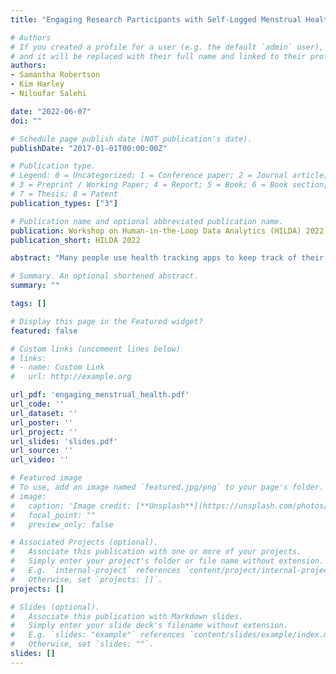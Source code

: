```yaml
---
title: "Engaging Research Participants with Self-Logged Menstrual Health Data"

# Authors
# If you created a profile for a user (e.g. the default `admin` user), write the username (folder name) here 
# and it will be replaced with their full name and linked to their profile.
authors:
- Samantha Robertson
- Kim Harley
- Niloufar Salehi

date: "2022-06-07"
doi: ""

# Schedule page publish date (NOT publication's date).
publishDate: "2017-01-01T00:00:00Z"

# Publication type.
# Legend: 0 = Uncategorized; 1 = Conference paper; 2 = Journal article;
# 3 = Preprint / Working Paper; 4 = Report; 5 = Book; 6 = Book section;
# 7 = Thesis; 8 = Patent
publication_types: ["3"]

# Publication name and optional abbreviated publication name.
publication: Workshop on Human-in-the-Loop Data Analytics (HILDA) 2022
publication_short: HILDA 2022

abstract: "Many people use health tracking apps to keep track of their menstrual cycles, often in the hopes of better understanding their own health, and being able to identify when something might be wrong. However, it can be very difficult to interpret this data alone. Meanwhile, it is becoming increasingly common for researchers to use data from these apps to learn more about menstrual health. In this work we ask, how could more participatory approaches to conducting menstrual health research benefit both participants and researchers? We identify key challenges and risks of this kind of engagement, and propose four design guidelines for human-in-the-loop data analysis tools that engage participants with large-scale, quantitative menstrual health research: surface and elicit feedback on the data cleaning and analysis procedure; convey information relative to other users and clinical guidance; structure engagement to ensure valid analyses; and support social engagement and learning. For each of these, we highlight key open research questions relevant to the HILDA and visualization research communities. We plan to for evaluate and iterate on these guidelines through design workshops with users, researchers, and healthcare providers."

# Summary. An optional shortened abstract.
summary: ""

tags: []

# Display this page in the Featured widget?
featured: false

# Custom links (uncomment lines below)
# links:
# - name: Custom Link
#   url: http://example.org

url_pdf: 'engaging_menstrual_health.pdf'
url_code: ''
url_dataset: ''
url_poster: ''
url_project: ''
url_slides: 'slides.pdf'
url_source: ''
url_video: ''

# Featured image
# To use, add an image named `featured.jpg/png` to your page's folder. 
# image:
#   caption: 'Image credit: [**Unsplash**](https://unsplash.com/photos/pLCdAaMFLTE)'
#   focal_point: ""
#   preview_only: false

# Associated Projects (optional).
#   Associate this publication with one or more of your projects.
#   Simply enter your project's folder or file name without extension.
#   E.g. `internal-project` references `content/project/internal-project/index.md`.
#   Otherwise, set `projects: []`.
projects: []

# Slides (optional).
#   Associate this publication with Markdown slides.
#   Simply enter your slide deck's filename without extension.
#   E.g. `slides: "example"` references `content/slides/example/index.md`.
#   Otherwise, set `slides: ""`.
slides: []
---
```

